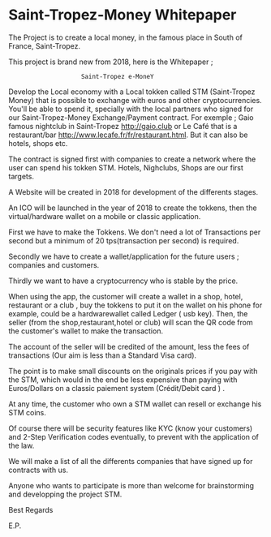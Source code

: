 # Saint-Tropez-Money Whitepaper

The Project is to create a local money, in the famous place in South of France, Saint-Tropez.

This project is brand new from 2018, here is the Whitepaper ; 

                        Saint-Tropez e-MoneY
        
Develop the Local economy with a Local tokken called STM (Saint-Tropez Money) that is possible to exchange with euros and other cryptocurrencies. You'll be able to spend it, specially with the local partners who signed for our Saint-Tropez-Money Exchange/Payment contract. For exemple ; Gaio famous nightclub in Saint-Tropez http://gaio.club or Le Café that is a restaurant/bar http://www.lecafe.fr/fr/restaurant.html. But it can also be hotels, shops etc.

The contract is signed first with companies to create a network where the user can spend his tokken STM.
Hotels, Nighclubs, Shops are our first targets.

A Website will be created in 2018 for development of the differents stages.

An ICO will be launched in the year of 2018 to create the tokkens, then the virtual/hardware wallet on a mobile or classic application.
 
First we have to make the Tokkens. We don't need a lot of Transactions per second but a minimum of 20 tps(transaction per second) is required.

Secondly we have to create a wallet/application for the future users ; companies and customers.

Thirdly we want to have a cryptocurrency who is stable by the price.

When using the app, the customer will create a wallet in a shop, hotel, restaurant or a club , buy the tokkens to put it on the wallet on his phone for example, could be a  hardwarewallet called Ledger ( usb key). Then, the seller (from the shop,restaurant,hotel or club) will scan the QR code from the customer's wallet to make the transaction.

The account of the seller will be credited of the amount, less the fees of transactions (Our aim is less than a Standard Visa card).

The point is to make small discounts on the originals prices if you pay with the STM, which would in the end be less expensive than paying with Euros/Dollars on a classic paiement system (Crédit/Debit card ) .

At any time, the customer who own a STM wallet can resell or exchange his STM coins.

Of course there will be security features like KYC (know your customers) and 2-Step Verification codes eventually, to prevent with the application of the law.

We will make a list of all the differents companies that have signed up for contracts with us.

Anyone who wants to participate is more than welcome for brainstorming and developping the project STM.

 Best Regards
 
 E.P.
